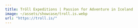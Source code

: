 ```yaml
---
title: Tröll Expeditions | Passion for Adventure in Iceland
image: ~/assets/showcase/troll.is.webp
url: "https://troll.is/"
---
```

